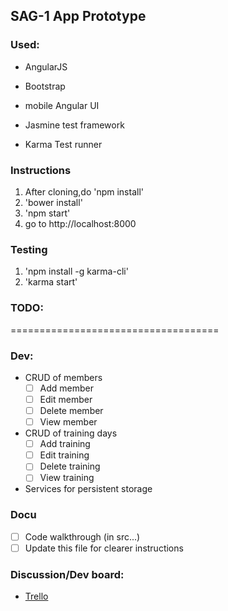 ## SAG-1 App Prototype

### Used:

- AngularJS

- Bootstrap

- mobile Angular UI

- Jasmine test framework

- Karma Test runner

### Instructions

1. After cloning,do 'npm install'
2. 'bower install'
3. 'npm start'
4. go to http://localhost:8000

### Testing

1. 'npm install -g karma-cli'
2. 'karma start'

### TODO:

====================================

### Dev:

* CRUD of members
  - [  ] Add member
  - [  ] Edit member
  - [  ] Delete member
  - [  ] View member

* CRUD of training days
  - [  ] Add training
  - [  ] Edit training
  - [  ] Delete training
  - [  ] View training

* Services for persistent storage

### Docu

- [  ] Code walkthrough (in src...) 
- [  ] Update this file for clearer instructions

### Discussion/Dev board:

* [Trello](https://trello.com/b/nzIDKSFj/sag1appboard-dev)


